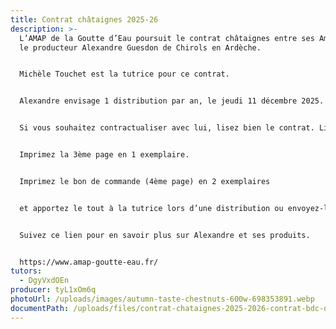 ```yaml
---
title: Contrat châtaignes 2025-26
description: >-
  L’AMAP de la Goutte d’Eau poursuit le contrat châtaignes entre ses Amapiens et
  le producteur Alexandre Guesdon de Chirols en Ardèche.


  Michèle Touchet est la tutrice pour ce contrat.


  Alexandre envisage 1 distribution par an, le jeudi 11 décembre 2025.


  Si vous souhaitez contractualiser avec lui, lisez bien le contrat. Limite de commande : jeudi 20 novembre 2025.


  Imprimez la 3ème page en 1 exemplaire.


  Imprimez le bon de commande (4ème page) en 2 exemplaires


  et apportez le tout à la tutrice lors d’une distribution ou envoyez-le avec votre paiement à son adresse indiquée en bas de page.


  Suivez ce lien pour en savoir plus sur Alexandre et ses produits.


  https://www.amap-goutte-eau.fr/
tutors:
  - DgyVxdOEn
producer: tyL1xOm6q
photoUrl: /uploads/images/autumn-taste-chestnuts-600w-698353891.webp
documentPath: /uploads/files/contrat-chataignes-2025-2026-contrat-bdc-decembre-produits-disponibles-tarifs.pdf
---
```

